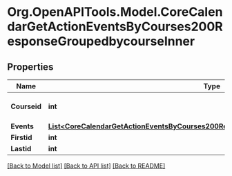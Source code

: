 # Org.OpenAPITools.Model.CoreCalendarGetActionEventsByCourses200ResponseGroupedbycourseInner

## Properties

Name | Type | Description | Notes
------------ | ------------- | ------------- | -------------
**Courseid** | **int** | courseid | [optional] [default to null]
**Events** | [**List&lt;CoreCalendarGetActionEventsByCourses200ResponseGroupedbycourseInnerEventsInner&gt;**](CoreCalendarGetActionEventsByCourses200ResponseGroupedbycourseInnerEventsInner.md) |  | [optional] 
**Firstid** | **int** | firstid | [optional] 
**Lastid** | **int** | lastid | [optional] 

[[Back to Model list]](../README.md#documentation-for-models) [[Back to API list]](../README.md#documentation-for-api-endpoints) [[Back to README]](../README.md)

